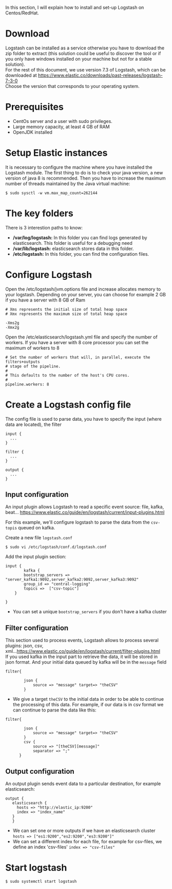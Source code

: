 In this section, I will explain how to install and set-up Logstash on Centos/RedHat.
# Download
Logstash can be installed as a service otherwise you have to download the zip folder to extract (this solution could be useful to discover the tool or if you only have windows installed on your machine but not for a stable solution).  
For the rest of this document, we use version 7.3 of Logstash, which can be downloaded at https://www.elastic.co/downloads/past-releases/logstash-7-3-0  
Choose the version that corresponds to your operating system.

# Prerequisites
- CentOs server and a user with sudo privileges.
- Large memory capacity, at least 4 GB of RAM
- OpenJDK installed

# Setup Elastic instances
It is necessary to configure the machine where you have installed the Logstash module. The first thing to do is to check your java version, a new version of java 8 is recommended. Then you have to increase the maximum number of threads maintained by the Java virtual machine: 

```
$ sudo sysctl -w vm.max_map_count=262144
```
# The key folders
There is 3 interestion paths to know:
- **/var/log/logstash:** In this folder you can find logs generated by elasticsearch. This folder is useful for a debugging need
- **/var/lib/logstash:** elasticsearch stores data in this folder.
- **/etc/logstash:** In this folder, you can find the configuration files. 

# Configure Logstash
Open the /etc/logstash/jvm.options file and increase allocates memory to your logstash. Depending on your server, you can choose for example 2 GB if you have a server with 8 GB of Ram

```
# Xms represents the initial size of total heap space
# Xmx represents the maximum size of total heap space

-Xms2g
-Xmx2g

```

Open the /etc/elasticsearch/logstash.yml file and specify the number of workers. If you have a server with 8 core processor you can set the maximum of workers to 8

```
# Set the number of workers that will, in parallel, execute the filters+outputs
# stage of the pipeline.
#
# This defaults to the number of the host's CPU cores.
#
pipeline.workers: 8
```
# Create a Logstash config file 
The config file is used to parse data, you have to specify the input (where data are located), the filter 

```
input {
  ...
}

filter {
  ...
}

output {
  ...
}
```
## Input configuration
An input plugin allows Logstash to read a specific event source: file, kafka, beat... https://www.elastic.co/guide/en/logstash/current/input-plugins.html  

For this example, we'll configure logstash to parse the data from the `csv-topis` queued on kafka.

Create a new file `logstash.conf`

```
$ sudo vi /etc/logstash/conf.d/logstash.conf
```

Add the input plugin section:
```
input {
        kafka {
        bootstrap_servers => "server_kafka1:9092,server_kafka2:9092,server_kafka3:9092"
        group_id => "central-logging"
        topics =>  ["csv-topic"]
    }

}
```
* You can set a unique `bootstrap_servers` if you don't have a kafka cluster
## Filter configuration
This section used to process events, Logstash allows to process several plugins: json, csv, xml...https://www.elastic.co/guide/en/logstash/current/filter-plugins.html   
If you used kafka in the input part to retrieve the data, it will be stored in json format. And your initial data queued by kafka will be in the `message` field

```
filter{

        json {
            source => "message" target=> "theCSV"
        }
```
* We give a target `theCSV` to the initial data in order to be able to continue the processing of this data. For example, if our data is in csv format we can continue to parse the data like this:
```
filter{

        json {
            source => "message" target=> "theCSV"
        }
        csv {
            source => "[theCSV][message]"
            separator => ";"
      }
```

## Output configuration

An output plugin sends event data to a particular destination, for example elasticsearch:
```
output {
   elasticsearch {
     hosts => "http://elastic_ip:9200"
     index => "index_name"
   }
   }
```
* We can set one or more outputs if we have an elasticsearch cluster `hosts => ["es1:9200","es2:9200","es3:9200"]"`
* We can set a different index for each file, for example for csv-files, we define an index 'csv-files' `index => "csv-files"`

# Start logstash
```
$ sudo systemctl start logstash
```

